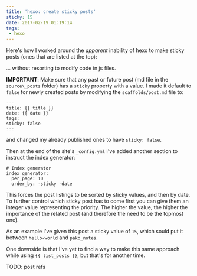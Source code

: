 ```yaml
---
title: 'hexo: create sticky posts'
sticky: 15
date: 2017-02-19 01:19:14
tags: 
 - hexo
---
```

Here's how I worked around the _apparent_ inability of hexo to make sticky posts (ones that are listed at the top):

<!-- more -->

... without resorting to modify code in js files.

**IMPORTANT**: Make sure that any past or future post (md file in the `source\_posts` folder) has a `sticky` property with a value.
I made it default to `false` for newly created posts by modifying the `scaffolds/post.md` file to:

```
---
title: {{ title }}
date: {{ date }}
tags:
sticky: false
---
```

and changed my already published ones to have `sticky: false`.

Then at the end of the site's `_config.yml` I've added another section to instruct the index generator:

```
# Index generator
index_generator:
  per_page: 10
  order_by: -sticky -date
```

This forces the post listings to be sorted by sticky values, and then by date. 
To further control which sticky post has to come first you can give them an integer value representing the priority.
The higher the value, the higher the importance of the related post (and therefore the need to be the topmost one).


As an example I've given this post a sticky value of `15`, which sould put it between `hello-world` and `pako_notes`.

One downside is that I've yet to find a way to make this same approach while using `{{ list_posts }}`, but that's for another time.


TODO: post refs